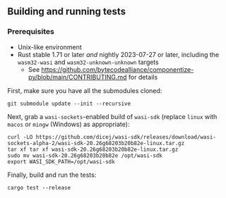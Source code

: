 ## Building and running tests

### Prerequisites

- Unix-like environment
- Rust stable 1.71 or later *and* nightly 2023-07-27 or later, including the `wasm32-wasi` and `wasm32-unknown-unknown` targets
    - See https://github.com/bytecodealliance/componentize-py/blob/main/CONTRIBUTING.md for details

First, make sure you have all the submodules cloned:

```shell
git submodule update --init --recursive
```

Next, grab a `wasi-sockets`-enabled build of `wasi-sdk` (replace `linux` with `macos` or `mingw` (Windows) as appropriate):

```shell
curl -LO https://github.com/dicej/wasi-sdk/releases/download/wasi-sockets-alpha-2/wasi-sdk-20.26g68203b20b82e-linux.tar.gz
tar xf tar xf wasi-sdk-20.26g68203b20b82e-linux.tar.gz
sudo mv wasi-sdk-20.26g68203b20b82e /opt/wasi-sdk
export WASI_SDK_PATH=/opt/wasi-sdk
```

Finally, build and run the tests:

```shell
cargo test --release
```
